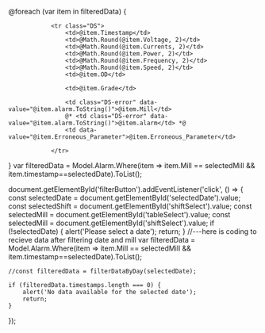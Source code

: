 @foreach (var item in filteredData)
{

				<tr class="DS">
					<td>@item.Timestamp</td>
					<td>@Math.Round(@item.Voltage, 2)</td>
					<td>@Math.Round(@item.Currents, 2)</td>
					<td>@Math.Round(@item.Power, 2)</td>
					<td>@Math.Round(@item.Frequency, 2)</td>
					<td>@Math.Round(@item.Speed, 2)</td>
					<td>@item.OD</td>

					<td>@item.Grade</td>

					<td class="DS-error" data-value="@item.alarm.ToString()">@item.Mill</td>
					@* <td class="DS-error" data-value="@item.alarm.ToString()">@item.alarm</td> *@
					<td data-value="@item.Erroneous_Parameter">@item.Erroneous_Parameter</td>

				</tr>

}
		var filteredData = Model.Alarm.Where(item => item.Mill == selectedMill && item.timestamp==selectedDate).ToList();

					
			
document.getElementById('filterButton').addEventListener('click', () => {
	const selectedDate = document.getElementById('selectedDate').value;
 const selectedShift = document.getElementById('shiftSelect').value;
			const selectedMill = document.getElementById('tableSelect').value;
				const selectedMill = document.getElementById('shiftSelect').value;
	if (!selectedDate) {
		alert('Please select a date');
		return;
	}
	//---here is coding to recieve data after filtering date and mill 
	var filteredData = Model.Alarm.Where(item => item.Mill == selectedMill && item.timestamp==selectedDate).ToList();

	
	//const filteredData = filterDataByDay(selectedDate);

	if (filteredData.timestamps.length === 0) {
		alert('No data available for the selected date');
		return;
	}
	
});
			

